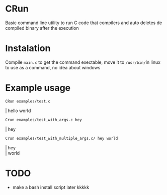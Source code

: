 # CRun
Basic command line utility to run C code that compilers and auto deletes de compiled binary after the execution


# Instalation

Compile `main.c` to get the command exectable, move it to `/usr/bin/`in linux to use as a command, no idea about windows

# Example usage

`CRun examples/test.c`

  |  hello world

`Crun examples/test_with_args.c hey`

  | hey

`Crun examples/test_with_multiple_args.c/ hey world`

  | hey  
  | world

# TODO

  - make a bash install script later kkkkk
